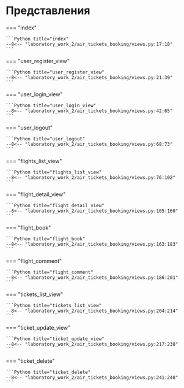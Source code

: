# Представления

=== "index"

    ```Python title="index"
    --8<-- "laboratory_work_2/air_tickets_booking/views.py:17:18"
    ```

=== "user_register_view"

    ```Python title="user_register_view"
    --8<-- "laboratory_work_2/air_tickets_booking/views.py:21:39"
    ```

=== "user_login_view"

    ```Python title="user_login_view"
    --8<-- "laboratory_work_2/air_tickets_booking/views.py:42:65"
    ```

=== "user_logout"

    ```Python title="user_logout"
    --8<-- "laboratory_work_2/air_tickets_booking/views.py:68:73"
    ```

=== "flights_list_view"

    ```Python title="flights_list_view"
    --8<-- "laboratory_work_2/air_tickets_booking/views.py:76:102"
    ```

=== "flight_detail_view"

    ```Python title="flight_detail_view"
    --8<-- "laboratory_work_2/air_tickets_booking/views.py:105:160"
    ```

=== "flight_book"

    ```Python title="flight_book"
    --8<-- "laboratory_work_2/air_tickets_booking/views.py:163:183"
    ```

=== "flight_comment"

    ```Python title="flight_comment"
    --8<-- "laboratory_work_2/air_tickets_booking/views.py:186:201"
    ```

=== "tickets_list_view"

    ```Python title="tickets_list_view"
    --8<-- "laboratory_work_2/air_tickets_booking/views.py:204:214"
    ```

=== "ticket_update_view"

    ```Python title="ticket_update_view"
    --8<-- "laboratory_work_2/air_tickets_booking/views.py:217:238"
    ```

=== "ticket_delete"

    ```Python title="ticket_delete"
    --8<-- "laboratory_work_2/air_tickets_booking/views.py:241:248"
    ```
